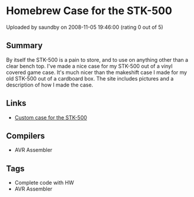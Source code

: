 # Homebrew Case for the STK-500

Uploaded by saundby on 2008-11-05 19:46:00 (rating 0 out of 5)

## Summary

By itself the STK-500 is a pain to store, and to use on anything other than a clear bench top. I've made a nice case for my STK-500 out of a vinyl covered game case. It's much nicer than the makeshift case I made for my old STK-500 out of a cardboard box. The site includes pictures and a description of how I made the case.

## Links

- [Custom case for the STK-500](http://catsonkeyboards.blogspot.com/2008/11/improving-atmel-stk500.html)

## Compilers

- AVR Assembler

## Tags

- Complete code with HW
- AVR Assembler
